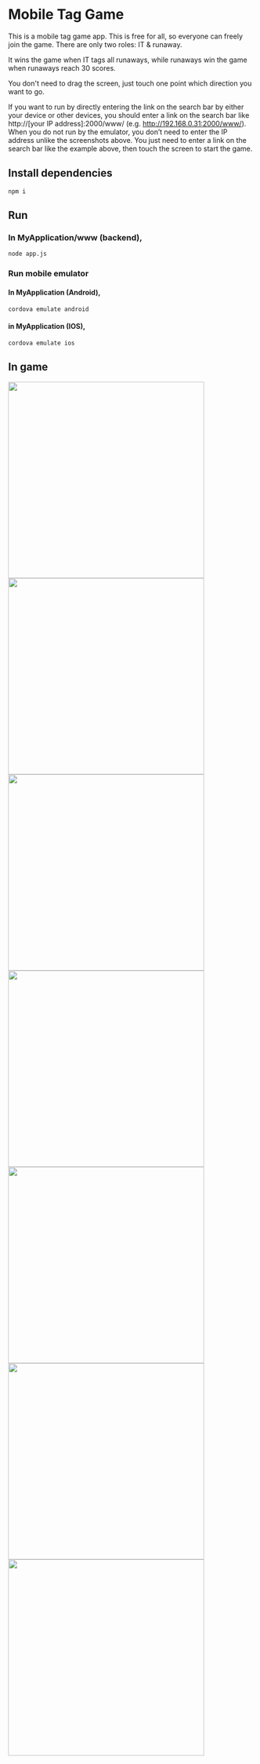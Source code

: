 # Mobile Tag Game

This is a mobile tag game app. This is free for all, so everyone can freely join the game. There are only two roles: IT & runaway.

It wins the game when IT tags all runaways, while runaways win the game when runaways reach 30 scores.

You don't need to drag the screen, just touch one point which direction you want to go.

If you want to run by directly entering the link on the search bar by either your device or other devices, you should enter a link on the search bar like http://[your IP address]:2000/www/ (e.g. http://192.168.0.31:2000/www/). When you do not run by the emulator, you don’t need to enter the IP address unlike the screenshots above. You just need to enter a link on the search bar like the example above, then touch the screen to start the game.

## Install dependencies

    npm i

## Run

### In MyApplication/www (backend),

    node app.js

### Run mobile emulator

#### In MyApplication (Android),

    cordova emulate android

#### in MyApplication (IOS),

    cordova emulate ios

## In game

<img src = "https://user-images.githubusercontent.com/79579314/131298124-df8df2c4-fa06-4a12-853c-7e5167c8d655.png" width="400px">

<img src = "https://user-images.githubusercontent.com/79579314/131298132-f1bc9adb-ccdf-4a74-bbc3-846d9e0a5a0a.png" width="400px">

<img src = "https://user-images.githubusercontent.com/79579314/131298139-7425e599-e787-4ee1-91bc-262ba0d0bc09.png" width="400px">

<img src = "https://user-images.githubusercontent.com/79579314/131298142-eec5b85d-36db-44ab-867a-07439d661372.png" width="400px">

<img src = "https://user-images.githubusercontent.com/79579314/131298142-eec5b85d-36db-44ab-867a-07439d661372.png" width="400px">

<img src = "https://user-images.githubusercontent.com/79579314/131298144-c6d2574e-5458-4912-b4ee-bbe99d382859.png" width="400px">

<img src = "https://user-images.githubusercontent.com/79579314/131298148-27d9db9c-68f7-442a-81a3-f721ecc2c9cf.png" width="400px">
